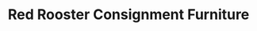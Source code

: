---
title: "Red Rooster Consignment Furniture"
url: /mesa/red-rooster-consignment-furniture/
shop: Möbel
---